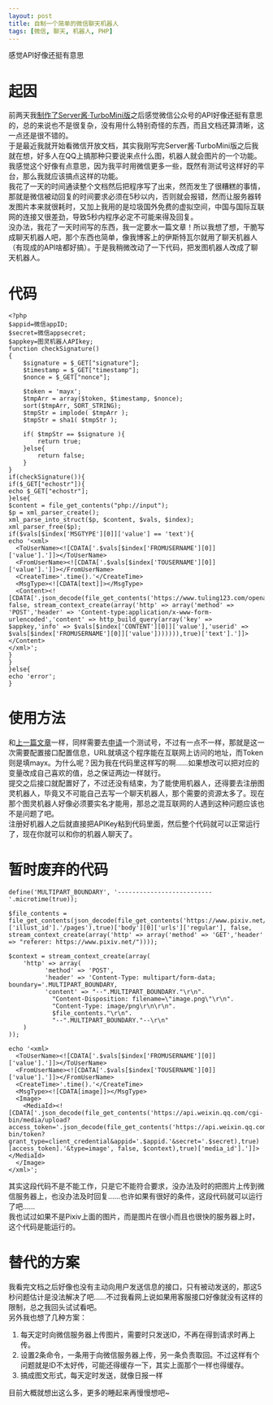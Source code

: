 ```yaml
---
layout: post
title: 自制一个简单的微信聊天机器人
tags: [微信, 聊天, 机器人, PHP]
---
```


  感觉API好像还挺有意思<!--more-->    
  
# 起因
  前两天我[制作了Server酱·TurboMini版](/2021/02/02/serverchan.html)之后感觉微信公众号的API好像还挺有意思的，总的来说也不是很复杂，没有用什么特别奇怪的东西，而且文档还算清晰，这一点还是很不错的。   
  于是最近我就开始看微信开放文档，其实我刚写完Server酱·TurboMini版之后我就在想，好多人在QQ上搞那种只要说来点什么图，机器人就会图片的一个功能。我感觉这个好像有点意思，因为我平时用微信更多一些，既然有测试号这样好的平台，那么我就应该搞点这样的功能。   
  我花了一天的时间通读整个文档然后把程序写了出来，然而发生了很糟糕的事情，那就是微信被动回复的时间要求必须在5秒以内，否则就会报错，然而让服务器转发图片本来就很耗时，又加上我用的是垃圾国外免费的虚拟空间，中国与国际互联网的连接又很差劲，导致5秒内程序必定不可能来得及回复。   
  没办法，我花了一天时间写的东西，我一定要水一篇文章！所以我想了想，干脆写成聊天机器人吧，那个东西也简单，像我博客上的伊斯特瓦尔就用了聊天机器人（有现成的API啥都好搞）。于是我稍微改动了一下代码，把发图机器人改成了聊天机器人。   

# 代码
```
<?php
$appid=微信appID;
$secret=微信appsecret;
$appkey=图灵机器人APIkey;
function checkSignature()
{
    $signature = $_GET["signature"];
    $timestamp = $_GET["timestamp"];
    $nonce = $_GET["nonce"];
	
    $token = 'mayx';
    $tmpArr = array($token, $timestamp, $nonce);
    sort($tmpArr, SORT_STRING);
    $tmpStr = implode( $tmpArr );
    $tmpStr = sha1( $tmpStr );
    
    if( $tmpStr == $signature ){
        return true;
    }else{
        return false;
    }
}
if(checkSignature()){
if($_GET["echostr"]){
echo $_GET["echostr"];
}else{
$content = file_get_contents("php://input");
$p = xml_parser_create();
xml_parse_into_struct($p, $content, $vals, $index);
xml_parser_free($p);
if($vals[$index['MSGTYPE'][0]]['value'] == 'text'){
echo '<xml>
  <ToUserName><![CDATA['.$vals[$index['FROMUSERNAME'][0]]['value'].']]></ToUserName>
  <FromUserName><![CDATA['.$vals[$index['TOUSERNAME'][0]]['value'].']]></FromUserName>
  <CreateTime>'.time().'</CreateTime>
  <MsgType><![CDATA[text]]></MsgType>
  <Content><![CDATA['.json_decode(file_get_contents('https://www.tuling123.com/openapi/api', false, stream_context_create(array('http' => array('method' => 'POST','header' => 'Content-type:application/x-www-form-urlencoded','content' => http_build_query(array('key' => $appkey,'info' => $vals[$index['CONTENT'][0]]['value'],'userid' => $vals[$index['FROMUSERNAME'][0]]['value'])))))),true)['text'].']]></Content>
</xml>';
}
}
}else{
echo 'error';
}
```

# 使用方法
  和[上一篇文章](/2021/02/02/serverchan.html)一样，同样需要去[申请](https://mp.weixin.qq.com/debug/cgi-bin/sandbox?t=sandbox/login)一个测试号，不过有一点不一样，那就是这一次需要配置接口配置信息，URL就填这个程序能在互联网上访问的地址，而Token则是填mayx。为什么呢？因为我在代码里这样写的啊……如果想改可以把对应的变量改成自己喜欢的值，总之保证两边一样就行。   
  提交之后接口就配置好了，不过还没有结束，为了能使用机器人，还得要去注册图灵机器人，毕竟又不可能自己去写一个聊天机器人，那个需要的资源太多了。现在那个图灵机器人好像必须要实名才能用，那总之混互联网的人遇到这种问题应该也不是问题了吧。   
  注册好机器人之后就直接把APIKey粘到代码里面，然后整个代码就可以正常运行了，现在你就可以和你的机器人聊天了。   
  
# 暂时废弃的代码
```
define('MULTIPART_BOUNDARY', '--------------------------'.microtime(true));

$file_contents = file_get_contents(json_decode(file_get_contents('https://www.pixiv.net/ajax/illust/'.json_decode(file_get_contents('https://api.loli.st/pixiv/'),true)['illust_id'].'/pages'),true)['body'][0]['urls']['regular'], false, stream_context_create(array('http' => array('method' => 'GET','header' => "referer: https://www.pixiv.net/"))));

$context = stream_context_create(array(
    'http' => array(
          'method' => 'POST',
          'header' => 'Content-Type: multipart/form-data; boundary='.MULTIPART_BOUNDARY,
          'content' => "--".MULTIPART_BOUNDARY."\r\n".
            "Content-Disposition: filename=\"image.png\"\r\n".
            "Content-Type: image/png\r\n\r\n".
            $file_contents."\r\n".
            "--".MULTIPART_BOUNDARY."--\r\n"
    )
));

echo '<xml>
  <ToUserName><![CDATA['.$vals[$index['FROMUSERNAME'][0]]['value'].']]></ToUserName>
  <FromUserName><![CDATA['.$vals[$index['TOUSERNAME'][0]]['value'].']]></FromUserName>
  <CreateTime>'.time().'</CreateTime>
  <MsgType><![CDATA[image]]></MsgType>
  <Image>
    <MediaId><![CDATA['.json_decode(file_get_contents('https://api.weixin.qq.com/cgi-bin/media/upload?access_token='.json_decode(file_get_contents('https://api.weixin.qq.com/cgi-bin/token?grant_type=client_credential&appid='.$appid.'&secret='.$secret),true)[access_token].'&type=image', false, $context),true)['media_id'].']]></MediaId>
  </Image>
</xml>';
```
  其实这段代码不是不能工作，只是它不能符合要求，没办法及时的把图片上传到微信服务器上，也没办法及时回复……也许如果有很好的条件，这段代码就可以运行了吧……   
  我也试过如果不是Pixiv上面的图片，而是图片在很小而且也很快的服务器上时，这个代码是能运行的。
  
# 替代的方案
  我看完文档之后好像也没有主动向用户发送信息的接口，只有被动发送的，那这5秒问题估计是没法解决了吧……不过我看网上说如果用客服接口好像就没有这样的限制，总之我回头试试看吧。   
  另外我也想了几种方案：
  1. 每天定时向微信服务器上传图片，需要时只发送ID，不再在得到请求时再上传。   
  2. 设置2条命令，一条用于向微信服务器上传，另一条负责取回。不过这样有个问题就是ID不太好传，可能还得缓存一下，其实上面那个一样也得缓存。   
  3. 搞成图文形式，每天定时发送，就像日报一样    
  
  目前大概就想出这么多，更多的睡起来再慢慢想吧~
